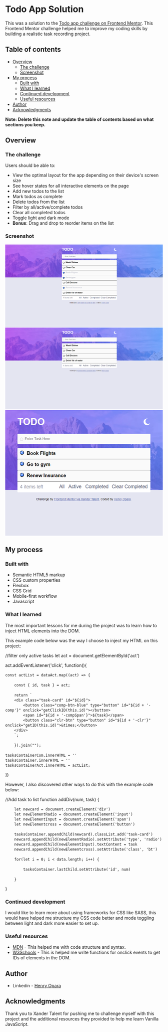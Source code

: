 # Todo App Solution

This was a solution to the [Todo app challenge on Frontend Mentor](https://www.frontendmentor.io/challenges/todo-app-Su1_KokOW). This Frontend Mentor challenge helped me to improve my coding skills by building a realistic task recording project. 

## Table of contents

- [Overview](#overview)
  - [The challenge](#the-challenge)
  - [Screenshot](#screenshot)
- [My process](#my-process)
  - [Built with](#built-with)
  - [What I learned](#what-i-learned)
  - [Continued development](#continued-development)
  - [Useful resources](#useful-resources)
- [Author](#author)
- [Acknowledgments](#acknowledgments)

**Note: Delete this note and update the table of contents based on what sections you keep.**

## Overview

### The challenge

Users should be able to:

- View the optimal layout for the app depending on their device's screen size
- See hover states for all interactive elements on the page
- Add new todos to the list
- Mark todos as complete
- Delete todos from the list
- Filter by all/active/complete todos
- Clear all completed todos
- Toggle light and dark mode
- **Bonus**: Drag and drop to reorder items on the list

### Screenshot

![](./images/todo1.png)
![](./images/todo2.png)
![](./images/todo3.png)

## My process

### Built with

- Semantic HTML5 markup
- CSS custom properties
- Flexbox
- CSS Grid
- Mobile-first workflow
- Javascript 

### What I learned

The most important lessons for me during the project was to learn how to inject HTML elements into the DOM. 

This example code below was the way I choose to inject my HTML on this project:

//filter only active tasks
let act = document.getElementById('act')

act.addEventListener('click', function(){

    const actList = dataAct.map((act) => {

        const { id, task } = act;

        return `
        <div class="task-card" id="${id}">
            <button class="comp-btn-blue" type="button" id="${id + '-comp'}" onclick="getClickID(this.id)"></button>
            <span id="${id + '-compSpan'}">${task}</span>
            <button class="clr-btn" type="button" id="${id + '-clr'}" onclick="getID(this.id)">&times;</button>
        </div>
        `;    

        }).join("");
    
    tasksContainerCom.innerHTML = ''
    tasksContainer.innerHTML = ''
    tasksContainerAct.innerHTML = actList;

})

However, I also discovered other ways to do this with the example code below:

//Add task to list
function addDiv(num, task) {

        let newcard = document.createElement('div')
        let newElementRadio = document.createElement('input')
        let newElementInput = document.createElement('span')
        let newElementcross = document.createElement('button')
    
        tasksContainer.appendChild(newcard).classList.add('task-card')
        newcard.appendChild(newElementRadio).setAttribute('type', 'radio')
        newcard.appendChild(newElementInput).textContent = task
        newcard.appendChild(newElementcross).setAttribute('class', 'bt')

        for(let i = 0; i < data.length; i++) {

            tasksContainer.lastChild.setAttribute('id', num)
    
        }
    
}

### Continued development

I would like to learn more about using frameworks for CSS like SASS, this would have helped me structure my CSS code better and mode toggling between light and dark more easier to set up.

### Useful resources

- [MDN]([https://www.example.com](https://developer.mozilla.org/en-US/docs/Learn)) - This helped me with code structure and syntax.
- [W3Schools]([https://www.example.com](https://www.w3schools.com/)) - This is helped me write functions for onclick events to get IDs of elements in the DOM.

## Author

- Linkedin - [Henry Opara](https://www.linkedin.com/in/henry-c-56323720b/)

## Acknowledgments

Thank you to Xander Talent for pushing me to challenge myself with this project and the additional resources they provided to help me learn Vanilla JavaScript.
